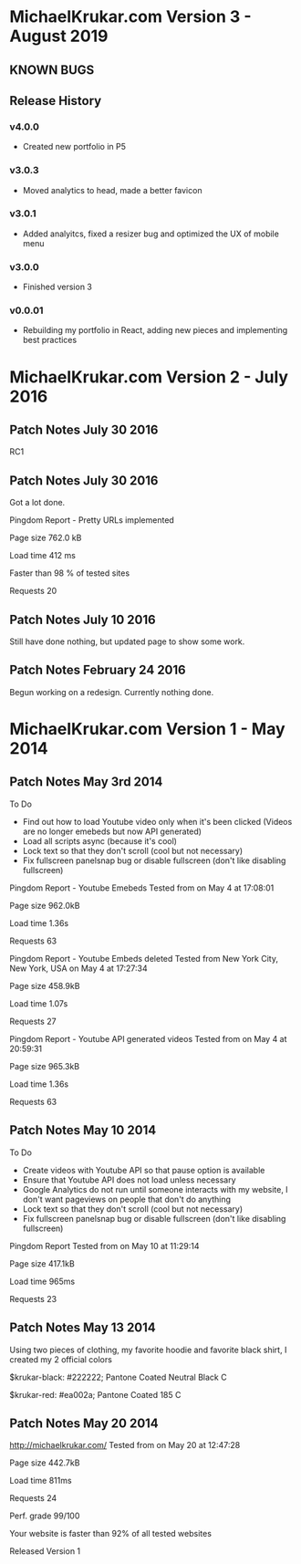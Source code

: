 # MichaelKrukar.com Version 3 - August 2019

## KNOWN BUGS

## Release History

### v4.0.0
- Created new portfolio in P5

### v3.0.3
- Moved analytics to head, made a better favicon

### v3.0.1
- Added analyitcs, fixed a resizer bug and optimized the UX of mobile menu

### v3.0.0
- Finished version 3

### v0.0.01
- Rebuilding my portfolio in React, adding new pieces and implementing best practices

# MichaelKrukar.com Version 2 - July 2016

## Patch Notes July 30 2016
RC1

## Patch Notes July 30 2016
Got a lot done.

Pingdom Report - Pretty URLs implemented

Page size
762.0 kB

Load time
412 ms

Faster than
98 % of tested sites

Requests
20

##  Patch Notes July 10 2016
Still have done nothing, but updated page to show some work.

## Patch Notes February 24 2016
Begun working on a redesign. Currently nothing done.

# MichaelKrukar.com Version 1 - May 2014

## Patch Notes May 3rd 2014

To Do

- Find out how to load Youtube video only when it's been clicked (Videos are no longer emebeds but now API generated)
- Load all scripts async (because it's cool)
- Lock text so that they don't scroll (cool but not necessary)
- Fix fullscreen panelsnap bug or disable fullscreen (don't like disabling fullscreen)

Pingdom Report - Youtube Emebeds
Tested from on May 4 at 17:08:01

Page size
962.0kB

Load time
1.36s

Requests
63

Pingdom Report - Youtube Embeds deleted
Tested from New York City, New York, USA on May 4 at 17:27:34

Page size
458.9kB

Load time
1.07s

Requests
27

Pingdom Report - Youtube API generated videos
Tested from on May 4 at 20:59:31

Page size
965.3kB

Load time
1.36s

Requests
63

## Patch Notes May 10 2014

To Do

- Create videos with Youtube API so that pause option is available
- Ensure that Youtube API does not load unless necessary
- Google Analytics do not run until someone interacts with my website, I don't want pageviews on people that don't do anything
- Lock text so that they don't scroll (cool but not necessary)
- Fix fullscreen panelsnap bug or disable fullscreen (don't like disabling fullscreen)

Pingdom Report
Tested from on May 10 at 11:29:14

Page size
417.1kB

Load time
965ms

Requests
23

## Patch Notes May 13 2014

Using two pieces of clothing, my favorite hoodie and favorite black shirt, I created my 2 official colors

$krukar-black: #222222;
Pantone Coated Neutral Black C

$krukar-red: #ea002a;
Pantone Coated 185 C

## Patch Notes May 20 2014

http://michaelkrukar.com/
Tested from on May 20 at 12:47:28

Page size
442.7kB

Load time
811ms

Requests
24

Perf. grade
99/100

Your website is faster than 92% of all tested websites

Released Version 1
